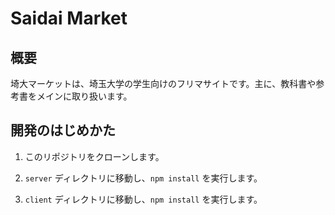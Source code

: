 # Saidai Market

## 概要

埼大マーケットは、埼玉大学の学生向けのフリマサイトです。主に、教科書や参考書をメインに取り扱います。

## 開発のはじめかた

1. このリポジトリをクローンします。

2. `server` ディレクトリに移動し、`npm install` を実行します。

3. `client` ディレクトリに移動し、`npm install` を実行します。
